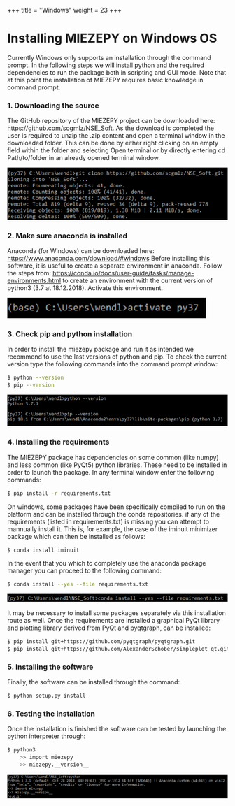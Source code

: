 +++
title = "Windows"
weight = 23
+++

# Installing MIEZEPY on Windows OS

Currently Windows only supports an installation through the command prompt. In the following steps we will install python and the required dependencies to run the package both in scripting and GUI mode. Note that at this point the installation of MIEZEPY requires basic knowledge in command prompt.

### 1. Downloading the source

The GitHub repository of the MIEZEPY project can be downloaded here: https://github.com/scgmlz/NSE_Soft. As the download is completed the user is required to unzip the .zip content and open a terminal window in the downloaded folder. This can be done by either right clicking on an empty field within the folder and selecting Open terminal or by directly entering cd Path/to/folder in an already opened terminal window.

![Example image](/img/windows_download.png#center)

### 2. Make sure anaconda is installed

Anaconda (for Windows) can be downloaded here: https://www.anaconda.com/download/#windows
Before installing this software, it is useful to create a separate environment in anaconda. Follow the steps from: https://conda.io/docs/user-guide/tasks/manage-environments.html to create an environment with the current version of python3 (3.7 at 18.12.2018).
Activate this environment.

![Example image](/img/windows_env.png#center)

### 3. Check pip and python installation

In order to install the miezepy package and run it as intended we recommend to use the last versions of python and pip. To check the current version type the following commands into the command prompt window:
```bash
$ python --version
$ pip --version
```
![Example image](/img/windows_python_version.png#center)

### 4. Installing the requirements

The MIEZEPY package has dependencies on some common (like numpy) and less common (like PyQt5) python libraries. These need to be installed in order to launch the package. In any terminal window enter the following commands:

```bash
$ pip install -r requirements.txt
```

On windows, some packages have been specifically compiled to run on the platform and can be installed through the conda repositories. if any of the requirements (listed in requirements.txt) is missing you can attempt to mannually install it. This is, for example, the case of the iminuit minimizer package which can then be installed as follows:

```bash
$ conda install iminuit
```

In the event that you which to completely use the anaconda package manager you can proceed to the following command:

```bash
$ conda install --yes --file requirements.txt 
```

![Example image](/img/windows_requirements.png#center)

It may be necessary to install some packages separately via this installation route as well. Once the requirements are installed a graphical PyQt library and plotting library derived from PyQt and pyqtgraph, can be installed:

```bash
$ pip install git+https://github.com/pyqtgraph/pyqtgraph.git
$ pip install git+https://github.com/AlexanderSchober/simpleplot_qt.git
```

### 5. Installing the software

Finally, the software can be installed through the command:
```bash
$ python setup.py install
```

### 6. Testing the installation

Once the installation is finished the software can be tested by launching the python interpreter through:

```bash
$ python3
    >> import miezepy
    >> miezepy.__version__
```
![Example image](/img/windows_version_test.png#center)